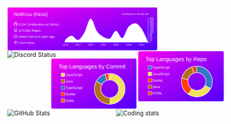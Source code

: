 <a href="#" title="Stats">
	<img width="70%" align="center" alt="GitHub Stats" src="https://raw.githubusercontent.com/NotKirzu/NotKirzu/main/kirzu-stats-card/default/0-profile-details.svg">
</a>
<a href="#" title="Discord Activity">
	<img width="50%" align="left" alt="Discord Status" src="https://lanyard.cnrad.dev/api/686766483350880351?idleMessage=Hello?%20Is%20anyone%20there?&borderRadius=5px&bg=18191c">
</a>
<a href="#" title="Most used language per repo">
	<img width="40%" align="right" alt="GitHub Stats" src="https://raw.githubusercontent.com/NotKirzu/NotKirzu/main/kirzu-stats-card/default/1-repos-per-language.svg">
</a>
<a href="#" title="Most used language per commit">
	<img width="40%" align="right" alt="GitHub Stats" src="https://raw.githubusercontent.com/NotKirzu/NotKirzu/main/kirzu-stats-card/default/2-most-commit-language.svg">
</a>
<a href="#" title="General Stats">
	<img width="50%" align="left" alt="GitHub Stats" src="https://cards.kirzu.ga/api?username=NotKirzu&bg_color=30,ff02ef,c901f4,4f00ff&icon_color=fff&title_color=fff&text_color=fff&show_icons=true&border_radius=5&custom_title=My%20Stats%20OwO&hide_border=true">
</a>
<a href="#" title="More stats">
	<img width="50%" align="left" alt="Coding stats" src="https://cards.kirzu.ga/api/wakatime?username=Kirzu&bg_color=30,ff02ef,c901f4,4f00ff&title_color=fff&text_color=fff&border_radius=5&custom_title=Coding%20time!&layout=compact&hide_border=true">
</a>
